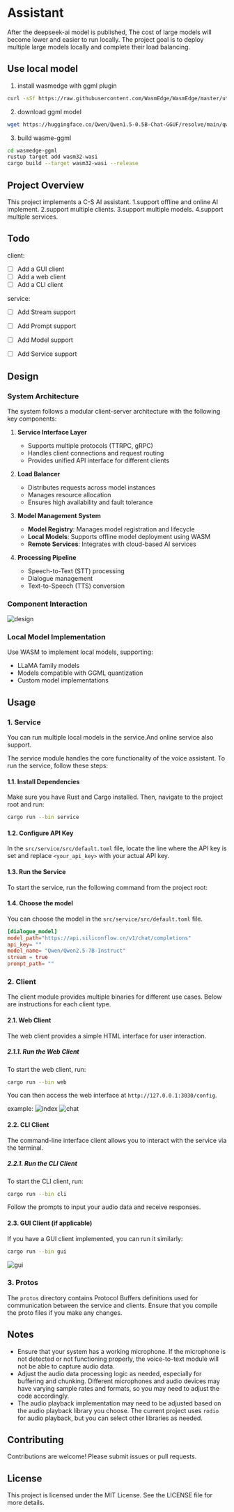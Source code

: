 # Assistant
After the deepseek-ai model is published, The cost of large models will become lower and easier to run locally. The project goal is to deploy multiple large models locally and complete their load balancing.


## Use local model

1. install wasmedge with ggml plugin
``` sh
curl -sSf https://raw.githubusercontent.com/WasmEdge/WasmEdge/master/utils/install.sh | bash -s -- --plugins wasi_nn-ggml
```

2. download ggml model
``` sh
wget https://huggingface.co/Qwen/Qwen1.5-0.5B-Chat-GGUF/resolve/main/qwen1_5-0_5b-chat-q2_k.gguf
```

3. build wasme-ggml
``` sh
cd wasmedge-ggml
rustup target add wasm32-wasi
cargo build --target wasm32-wasi --release
```

## Project Overview

This project implements a C-S AI assistant. 
1.support offline and online AI implement. 
2.support multiple clients.
3.support multiple models.
4.support multiple services.

## Todo

client:
- [ ] Add a GUI client
- [ ] Add a web client
- [ ] Add a CLI client

service:
- [ ] Add Stream support
- [ ] Add Prompt support
- [ ] Add Model support
- [ ] Add Service support


## Design
### System Architecture
The system follows a modular client-server architecture with the following key components:

1. **Service Interface Layer**
   - Supports multiple protocols (TTRPC, gRPC)
   - Handles client connections and request routing
   - Provides unified API interface for different clients

2. **Load Balancer**
   - Distributes requests across model instances
   - Manages resource allocation
   - Ensures high availability and fault tolerance

3. **Model Management System**
   - **Model Registry**: Manages model registration and lifecycle
   - **Local Models**: Supports offline model deployment using WASM
   - **Remote Services**: Integrates with cloud-based AI services

4. **Processing Pipeline**
   - Speech-to-Text (STT) processing
   - Dialogue management
   - Text-to-Speech (TTS) conversion

### Component Interaction
![design](images/design.png)

### Local Model Implementation
Use WASM to implement local models, supporting:
- LLaMA family models
- Models compatible with GGML quantization
- Custom model implementations

## Usage

### 1. Service
You can run multiple local models in the service.And online service also support.

The service module handles the core functionality of the voice assistant. To run the service, follow these steps:

#### 1.1. Install Dependencies

Make sure you have Rust and Cargo installed. Then, navigate to the project root and run:

``` sh
cargo run --bin service
```

#### 1.2. Configure API Key

In the `src/service/src/default.toml` file, locate the line where the API key is set and replace `<your_api_key>` with your actual API key.

#### 1.3. Run the Service

To start the service, run the following command from the project root:
#### 1.4. Choose the model

You can choose the model in the `src/service/src/default.toml` file.

``` toml
[dialogue_model]
model_path="https://api.siliconflow.cn/v1/chat/completions"
api_key= ""
model_name= "Qwen/Qwen2.5-7B-Instruct"
stream = true
prompt_path= ""
```

### 2. Client

The client module provides multiple binaries for different use cases. Below are instructions for each client type.

#### 2.1. Web Client

The web client provides a simple HTML interface for user interaction.

##### 2.1.1. Run the Web Client

To start the web client, run:
``` sh
cargo run --bin web
``` 
You can then access the web interface at `http://127.0.0.1:3030/config`.

example:
![index](images/index.png)
![chat](images/chat.png)

#### 2.2. CLI Client

The command-line interface client allows you to interact with the service via the terminal.

##### 2.2.1. Run the CLI Client

To start the CLI client, run:
``` sh
cargo run --bin cli
```
Follow the prompts to input your audio data and receive responses.

#### 2.3. GUI Client (if applicable)

If you have a GUI client implemented, you can run it similarly:
``` sh
cargo run --bin gui
``` 
![gui](images/UIChat.png)

### 3. Protos

The `protos` directory contains Protocol Buffers definitions used for communication between the service and clients. Ensure that you compile the proto files if you make any changes.

## Notes

- Ensure that your system has a working microphone. If the microphone is not detected or not functioning properly, the voice-to-text module will not be able to capture audio data.
- Adjust the audio data processing logic as needed, especially for buffering and chunking. Different microphones and audio devices may have varying sample rates and formats, so you may need to adjust the code accordingly.
- The audio playback implementation may need to be adjusted based on the audio playback library you choose. The current project uses `rodio` for audio playback, but you can select other libraries as needed.

## Contributing

Contributions are welcome! Please submit issues or pull requests.

## License

This project is licensed under the MIT License. See the LICENSE file for more details.